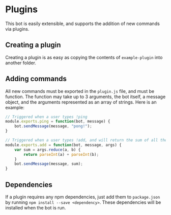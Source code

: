 # Plugins

This bot is easily extensible, and supports the addition of new commands via plugins.

Creating a plugin
-----------------
Creating a plugin is as easy as copying the contents of `example-plugin` into another folder.

Adding commands
---------------
All new commands must be exported in the `plugin.js` file, and must be function.
The function may take up to 3 arguments, the bot itself, a message object, and the arguments represented as an array of strings.
Here is an example:

```javascript
// Triggered when a user types !ping
module.exports.ping = function(bot, message) {
    bot.sendMessage(message, "pong!");
}

// Triggered when a user types !add, and will return the sum of all the arguments
module.exports.add = function(bot, message, args) {
    var sum = args.reduce(a, b) {
        return parseInt(a) + parseInt(b);
    }
    bot.sendMessage(message, sum);
}
```

Dependencies
------------
If a plugin requires any npm dependencies, just add them to `package.json` by running `npm install --save <dependency>`.
These dependencies will be installed when the bot is run.
